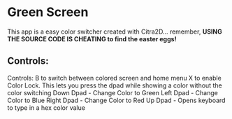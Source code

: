 # Green Screen
This app is a easy color switcher created with Citra2D... remember, **USING THE SOURCE CODE IS CHEATING to find the easter eggs!**



## Controls:
Controls: B to switch between colored screen and home menu
X to enable Color Lock. This lets you press the dpad while showing a color without the color switching
Down Dpad - Change Color to Green
Left Dpad - Change Color to Blue
Right Dpad - Change Color to Red
Up Dpad - Opens keyboard to type in a hex color value
